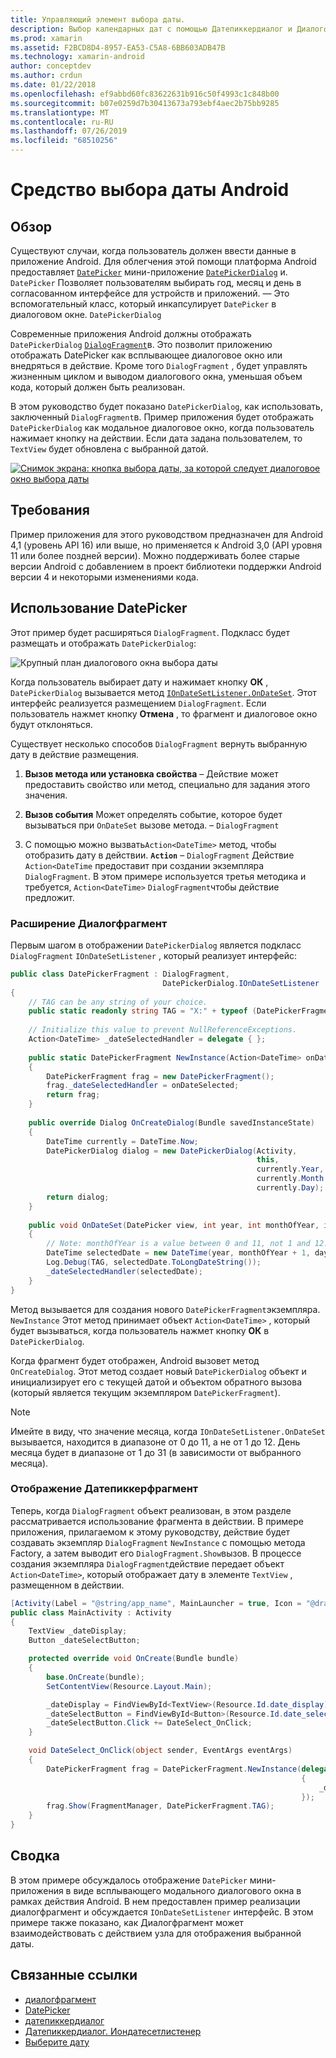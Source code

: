```yaml
---
title: Управляющий элемент выбора даты.
description: Выбор календарных дат с помощью Датепиккердиалог и Диалогфрагмент
ms.prod: xamarin
ms.assetid: F2BCD8D4-8957-EA53-C5A8-6BB603ADB47B
ms.technology: xamarin-android
author: conceptdev
ms.author: crdun
ms.date: 01/22/2018
ms.openlocfilehash: ef9abbd60fc83622631b916c50f4993c1c848b00
ms.sourcegitcommit: b07e0259d7b30413673a793ebf4aec2b75bb9285
ms.translationtype: MT
ms.contentlocale: ru-RU
ms.lasthandoff: 07/26/2019
ms.locfileid: "68510256"
---
```

# <a name="android-date-picker"></a>Средство выбора даты Android

## <a name="overview"></a>Обзор

Существуют случаи, когда пользователь должен ввести данные в приложение Android. Для облегчения этой помощи платформа Android предоставляет [`DatePicker`](xref:Android.Widget.DatePicker) мини-приложение [`DatePickerDialog`](xref:Android.App.DatePickerDialog) и. `DatePicker` Позволяет пользователям выбирать год, месяц и день в согласованном интерфейсе для устройств и приложений. — Это вспомогательный класс, который инкапсулирует `DatePicker` в диалоговом окне. `DatePickerDialog`

Современные приложения Android должны отображать `DatePickerDialog` [`DialogFragment`](xref:Android.App.DialogFragment)в. Это позволит приложению отображать DatePicker как всплывающее диалоговое окно или внедряться в действие. Кроме того `DialogFragment` , будет управлять жизненным циклом и выводом диалогового окна, уменьшая объем кода, который должен быть реализован.

В этом руководство будет показано `DatePickerDialog`, как использовать, заключенный `DialogFragment`в. Пример приложения будет отображать `DatePickerDialog` как модальное диалоговое окно, когда пользователь нажимает кнопку на действии. Если дата задана пользователем, то `TextView` будет обновлена с выбранной датой.

[![Снимок экрана: кнопка выбора даты, за которой следует диалоговое окно выбора даты](date-picker-images/image-01-sml.png)](date-picker-images/image-01.png#lightbox)

## <a name="requirements"></a>Требования

Пример приложения для этого руководством предназначен для Android 4,1 (уровень API
16) или выше, но применяется к Android 3,0 (API уровня 11 или более поздней версии). Можно поддерживать более старые версии Android с добавлением в проект библиотеки поддержки Android версии 4 и некоторыми изменениями кода.

## <a name="using-the-datepicker"></a>Использование DatePicker

Этот пример будет расширяться `DialogFragment`. Подкласс будет размещать и отображать `DatePickerDialog`:

![Крупный план диалогового окна выбора даты](date-picker-images/image-02.png)

Когда пользователь выбирает дату и нажимает кнопку **ОК** , `DatePickerDialog` вызывается метод [`IOnDateSetListener.OnDateSet`](xref:Android.App.DatePickerDialog.IOnDateSetListener.OnDateSet*).
Этот интерфейс реализуется размещением `DialogFragment`. Если пользователь нажмет кнопку **Отмена** , то фрагмент и диалоговое окно будут отклоняться.

Существует несколько способов `DialogFragment` вернуть выбранную дату в действие размещения.

1. **Вызов метода или установка свойства** &ndash; Действие может предоставить свойство или метод, специально для задания этого значения.

2. **Вызов события** Может определять событие, которое будет вызываться при `OnDateSet` вызове метода. &ndash; `DialogFragment`

3. С помощью можно вызвать`Action<DateTime>` метод, чтобы отобразить дату в действии. **`Action`** &ndash; `DialogFragment` Действие `Action<DateTime` предоставит при создании экземпляра `DialogFragment`. В этом примере используется третья методика и требуется, `Action<DateTime>` `DialogFragment`чтобы действие предложит.

### <a name="extending-dialogfragment"></a>Расширение Диалогфрагмент

Первым шагом в отображении `DatePickerDialog` является подкласс `DialogFragment` `IOnDateSetListener` , который реализует интерфейс:

```csharp
public class DatePickerFragment : DialogFragment, 
                                  DatePickerDialog.IOnDateSetListener
{
    // TAG can be any string of your choice.
    public static readonly string TAG = "X:" + typeof (DatePickerFragment).Name.ToUpper();
    
    // Initialize this value to prevent NullReferenceExceptions.
    Action<DateTime> _dateSelectedHandler = delegate { };
    
    public static DatePickerFragment NewInstance(Action<DateTime> onDateSelected)
    {
        DatePickerFragment frag = new DatePickerFragment();
        frag._dateSelectedHandler = onDateSelected;
        return frag;
    }
    
    public override Dialog OnCreateDialog(Bundle savedInstanceState)
    {
        DateTime currently = DateTime.Now;
        DatePickerDialog dialog = new DatePickerDialog(Activity, 
                                                       this, 
                                                       currently.Year, 
                                                       currently.Month - 1,
                                                       currently.Day);
        return dialog;
    }
    
    public void OnDateSet(DatePicker view, int year, int monthOfYear, int dayOfMonth)
    {
        // Note: monthOfYear is a value between 0 and 11, not 1 and 12!
        DateTime selectedDate = new DateTime(year, monthOfYear + 1, dayOfMonth);
        Log.Debug(TAG, selectedDate.ToLongDateString());
        _dateSelectedHandler(selectedDate);
    }
}
```

Метод вызывается для создания нового `DatePickerFragment`экземпляра. `NewInstance` Этот метод принимает объект `Action<DateTime>` , который будет вызываться, когда пользователь нажмет кнопку **ОК** в `DatePickerDialog`.

Когда фрагмент будет отображен, Android вызовет метод `OnCreateDialog`. Этот метод создает новый `DatePickerDialog` объект и инициализирует его с текущей датой и объектом обратного вызова (который является текущим экземпляром `DatePickerFragment`).

> [!NOTE]
> Имейте в виду, что значение месяца, когда `IOnDateSetListener.OnDateSet` вызывается, находится в диапазоне от 0 до 11, а не от 1 до 12. День месяца будет в диапазоне от 1 до 31 (в зависимости от выбранного месяца).

### <a name="showing-the-datepickerfragment"></a>Отображение Датепиккерфрагмент

Теперь, когда `DialogFragment` объект реализован, в этом разделе рассматривается использование фрагмента в действии. В примере приложения, прилагаемом к этому руководству, действие будет создавать экземпляр `DialogFragment` `NewInstance` с помощью метода Factory, а затем выводит его `DialogFragment.Show`вызов. В процессе создания экземпляра `DialogFragment`действие передает объект `Action<DateTime>`, который отображает дату в элементе `TextView` , размещенном в действии.

```csharp
[Activity(Label = "@string/app_name", MainLauncher = true, Icon = "@drawable/icon")]
public class MainActivity : Activity
{
    TextView _dateDisplay;
    Button _dateSelectButton;

    protected override void OnCreate(Bundle bundle)
    {
        base.OnCreate(bundle);
        SetContentView(Resource.Layout.Main);

        _dateDisplay = FindViewById<TextView>(Resource.Id.date_display);
        _dateSelectButton = FindViewById<Button>(Resource.Id.date_select_button);
        _dateSelectButton.Click += DateSelect_OnClick;
    }

    void DateSelect_OnClick(object sender, EventArgs eventArgs)
    {
        DatePickerFragment frag = DatePickerFragment.NewInstance(delegate(DateTime time)
                                                                 {
                                                                     _dateDisplay.Text = time.ToLongDateString();
                                                                 });
        frag.Show(FragmentManager, DatePickerFragment.TAG);
    }
}
```

## <a name="summary"></a>Сводка

В этом примере обсуждалось отображение `DatePicker` мини-приложения в виде всплывающего модального диалогового окна в рамках действия Android. В нем предоставлен пример реализации диалогфрагмент и обсуждается `IOnDateSetListener` интерфейс. В этом примере также показано, как Диалогфрагмент может взаимодействовать с действием узла для отображения выбранной даты.

## <a name="related-links"></a>Связанные ссылки

- [диалогфрагмент](xref:Android.App.DialogFragment)
- [DatePicker](xref:Android.Widget.DatePicker)
- [датепиккердиалог](xref:Android.App.DatePickerDialog)
- [Датепиккердиалог. Иондатесетлистенер](xref:Android.App.DatePickerDialog.IOnDateSetListener)
- [Выберите дату](https://github.com/xamarin/recipes/tree/master/Recipes/android/controls/datepicker/select_a_date)
